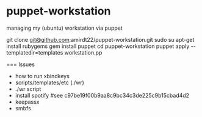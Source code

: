 puppet-workstation
==================

managing my (ubuntu) workstation via puppet

 git clone git@github.com:amirdt22/puppet-workstation.git
 sudo su
 apt-get install rubygems
 gem install puppet
 cd puppet-workstation
 puppet apply --templatedir=templates workstation.pp

=== Issues

* how to run xbindkeys
* scripts/templates/etc (./wr)
* ./wr script
* install spotify #see c97be19f00b9aa8c9bc34c3de225c9b15cbad4d2
* keepassx
* smbfs
